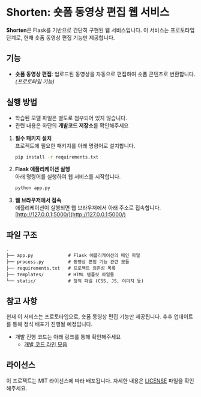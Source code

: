 
# Shorten: 숏폼 동영상 편집 웹 서비스

**Shorten**은 Flask를 기반으로 간단히 구현된 웹 서비스입니다. 이 서비스는 프로토타입 단계로, 현재 숏폼 동영상 편집 기능만 제공합니다.

## 기능

- **숏폼 동영상 편집**: 업로드된 동영상을 자동으로 편집하여 숏폼 콘텐츠로 변환합니다. *(프로토타입 기능)*

## 실행 방법
* 학습된 모델 파일은 별도로 첨부되어 있지 않습니다.
* 관련 내용은 하단의 **개발코드 저장소**를 확인해주세요

1. **필수 패키지 설치**  
   프로젝트에 필요한 패키지를 아래 명령어로 설치합니다.
   ```bash
   pip install -r requirements.txt
   ```

2. **Flask 애플리케이션 실행**  
   아래 명령어를 실행하여 웹 서비스를 시작합니다.
   ```bash
   python app.py
   ```

3. **웹 브라우저에서 접속**  
   애플리케이션이 실행되면 웹 브라우저에서 아래 주소로 접속합니다.  
   [http://127.0.0.1:5000/](http://127.0.0.1:5000/)

## 파일 구조

```
.
├── app.py             # Flask 애플리케이션의 메인 파일
├── process.py         # 동영상 편집 기능 관련 모듈
├── requirements.txt   # 프로젝트 의존성 목록
├── templates/         # HTML 템플릿 파일들
└── static/            # 정적 파일 (CSS, JS, 이미지 등)
```

## 참고 사항

현재 이 서비스는 프로토타입으로, 숏폼 동영상 편집 기능만 제공됩니다. 추후 업데이트를 통해 정식 배포가 진행될 예정입니다.
- 개발 진행 코드는 아래 링크를 통해 확인해주세요
   - [개발 코드 라인 모음](https://github.com/UnknwonD/project_shorts)

## 라이선스

이 프로젝트는 MIT 라이선스에 따라 배포됩니다. 자세한 내용은 [LICENSE](LICENSE) 파일을 확인해주세요.

